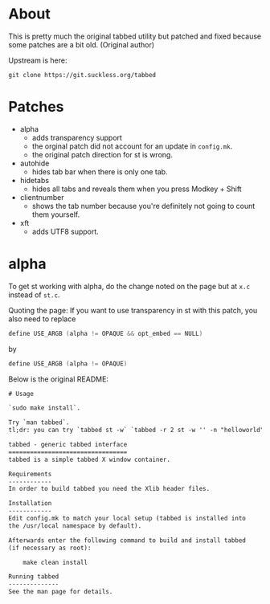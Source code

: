 # About
This is pretty much the original tabbed utility but patched and fixed because some patches are a bit old. (Original author)

Upstream is here: 
```
git clone https://git.suckless.org/tabbed
```

# Patches

- alpha
  - adds transparency support
  - the orginal patch did not account for an update in `config.mk`.
  - the original patch direction for st is wrong.
- autohide
  - hides tab bar when there is only one tab.
- hidetabs
  - hides all tabs and reveals them when you press Modkey + Shift
- clientnumber
  - shows the tab number because you're definitely not going to count them yourself.
- xft
  - adds UTF8 support.

# alpha
To get st working with alpha, do the change noted on the page but at `x.c` instead of `st.c`.

Quoting the page:
If you want to use transparency in st with this patch, you also need to replace

```C
define USE_ARGB (alpha != OPAQUE && opt_embed == NULL)

```

by

```C
define USE_ARGB (alpha != OPAQUE)

```

Below is the original README:

```txt
# Usage

`sudo make install`.

Try `man tabbed`.
tl;dr: you can try `tabbed st -w` `tabbed -r 2 st -w '' -n "helloworld"` and stuff like that.

tabbed - generic tabbed interface
=================================
tabbed is a simple tabbed X window container.

Requirements
------------
In order to build tabbed you need the Xlib header files.

Installation
------------
Edit config.mk to match your local setup (tabbed is installed into
the /usr/local namespace by default).

Afterwards enter the following command to build and install tabbed
(if necessary as root):

    make clean install

Running tabbed
--------------
See the man page for details.
```

